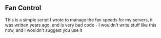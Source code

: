## Fan Control
This is a simple script I wrote to manage the fan speeds for my servers, it was written years ago, and is very bad code - I wouldn't write stuff like this now, and I wouldn't suggest you use it
